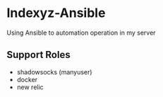 # Indexyz-Ansible
Using Ansible to automation operation in my server

## Support Roles
- shadowsocks (manyuser)
- docker
- new relic